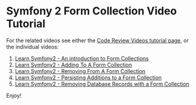 Symfony 2 Form Collection Video Tutorial
========================

For the related videos see either the [Code Review Videos tutorial page][1], or the individual videos:

1.  [Learn Symfony2 - An introduction to Form Collections][2]
2.  [Learn Symfony2 - Adding To A Form Collection][3]
3.  [Learn Symfony2 - Removing From A Form Collection][4]
4.  [Learn Symfony2 - Persisting Additions to a Form Collection][5]
5.  [Learn Symfony2 - Removing Database Records with a Form Collection][6]

Enjoy!

[1]:  https://codereviewvideos.com/course/symfony2-form-collection-tutorial
[2]:  https://codereviewvideos.com/course/symfony2-form-collection-tutorial/video/introduction-to-the-symfony-form-collection-field-type
[3]:  https://codereviewvideos.com/course/symfony2-form-collection-tutorial/video/adding-new-items-to-our-collection
[4]:  https://codereviewvideos.com/course/symfony2-form-collection-tutorial/video/removing-existing-items-from-a-symfony-form-collection
[5]:  https://codereviewvideos.com/course/symfony2-form-collection-tutorial
[6]:  http://www.youtube.com/watch?v=DicWrMRnTtU
